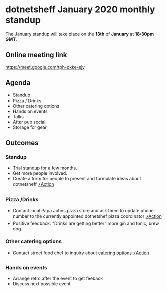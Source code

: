 # dotnetsheff January 2020 monthly standup

The January standup will take place on the **13th** of **January** at **18:30pm GMT**.

## Online meeting link
https://meet.google.com/tph-pkke-ejy

## Agenda

- Standup
- Pizza / Drinks
- Other catering options
- Hands on events
- Talks
- After pub social
- Storage for gear

## Outcomes
### Standup
- Trial standup for a few months.
- Get more people involved.
- Create a form for people to present and formulate ideas about dotnetsheff [⚡️Action](https://github.com/dotnetsheff/community-standup/projects/1#card-31576804) 
### Pizza /Drinks
- Contact local Papa Johns pizza store and ask them to update phone number to the currently appointed dotnetshef pizza coordinator [⚡️Action](https://github.com/dotnetsheff/community-standup/projects/1#card-31576611)
- Positive feedback: "Drinks are getting better" more gin and tonic, brew dog.
### Other catering options
- Contact street food chef to inquiry about [catering options](https://streetfoodchef.co.uk/catering-options/) [⚡️Action](https://github.com/dotnetsheff/community-standup/projects/1#card-31576550)
### Hands on events
- Arrange retro after the event to get feeback
- Discuss next possible event
